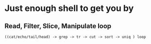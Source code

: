 # Just enough shell to get you by

## Read, Filter, Slice, Manipulate loop

```shell
((cat/echo/tail/head) -> grep -> tr -> cut -> sort -> uniq ) loop

```
